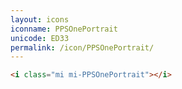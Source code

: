 ```yaml
---
layout: icons
iconname: PPSOnePortrait
unicode: ED33
permalink: /icon/PPSOnePortrait/
---
```


``` html
<i class="mi mi-PPSOnePortrait"></i>
```
